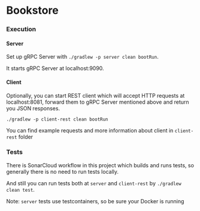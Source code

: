 # Bookstore

### Execution

#### Server

Set up gRPC Server with ``./gradlew -p server clean bootRun``. 

It starts gRPC Server at localhost:9090.

#### Client

Optionally, you can start REST client which will accept HTTP requests at localhost:8081, forward them to gRPC Server 
mentioned above and return you JSON responses.

``./gradlew -p client-rest clean bootRun``

You can find example requests and more information about client in `client-rest` folder

### Tests

There is SonarCloud workflow in this project which builds and runs tests, so generally there is no need to run tests locally.

And still you can run tests both at `server` and `client-rest` by ``./gradlew clean test``. 

Note: `server` tests use testcontainers, so be sure your Docker is running